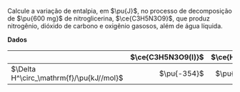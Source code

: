 Calcule a variação de entalpia, em $\pu{J}$, no processo de decomposição de $\pu{600 mg}$ de nitroglicerina, $\ce{C3H5N3O9}$, que produz nitrogênio, dióxido de carbono e oxigênio gasosos, além de água líquida.

**Dados**

|                                          | $\ce{C3H5N3O9(l)}$ | $\ce{H2O(l)}$ | $\ce{CO2(g)}$ |
| :--------------------------------------- | -----------------: | ------------: | ------------: |
| $\Delta H^\circ_\mathrm{f}/\pu{kJ//mol}$ |        $\pu{-354}$ |   $\pu{-286}$ |   $\pu{-394}$ |
